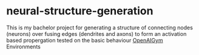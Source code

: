 # neural-structure-generation

This is my bachelor project for generating a structure of connecting nodes (neurons) over fusing edges (dendrites and axons) to
form an activation based propergation tested on the basic behaviour [OpenAIGym](https://github.com/openai/gym) Environments
